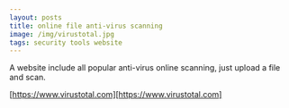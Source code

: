 ```yaml
---
layout: posts
title: online file anti-virus scanning
image: /img/virustotal.jpg
tags: security tools website
---
```


A website include all popular anti-virus online scanning, just upload a file and scan.

[https://www.virustotal.com][https://www.virustotal.com]
